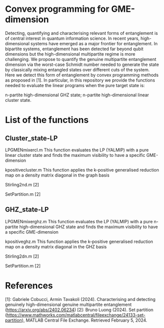 # Convex programming for GME-dimension

Detecting, quantifying and characterising relevant forms of entanglement is of central interest in quantum information science. In recent years, high-dimensional systems have emerged as a major frontier for entanglement. In bipartite systems, entanglement has been detected far beyond qubit dimensions but the high-dimensional multipartite regime is more challenging. We propose to quantify the genuine multipartite entanglement dimension via the worst-case Schmidt number needed to generate the state by classically mixing entangled states over different cuts of the system.
Here we detect this form of entanglement by convex programming methods as proposed in [1].
In particular, in this repository we provide the functions needed to evaluate the linear programs when the pure target state is:

n-partite high-dimensional GHZ state;
n-partite high-dimensional linear cluster state.


# List of the functions

## Cluster_state-LP

LPGMENmixercl.m
This function evaluates the LP (YALMIP) with a pure linear cluster state and finds the maximum visibility to have a specific GME-dimension

kpositivecluster.m
This function applies the k-positive generalised reduction map on a density matrix diagonal in the graph basis

Stirling2nd.m [2]

SetPartition.m [2]

## GHZ_state-LP

LPGMENmixerghz.m
This function evaluates the LP (YALMIP) with a pure n-partite high-dimensional GHZ state and finds the maximum visibility to have a specific GME-dimension

kpositiveghz.m
This function applies the k-positive generalised reduction map on a density matrix diagonal in the GHZ basis

Stirling2dn.m [2]

SetPartition.m [2]

# References
[1]: Gabriele Cobucci, Armin Tavakoli (2024). Characterising and detecting genuinely high-dimensional genuine multipartite entanglement (https://arxiv.org/abs/2402.06234)
[2]: Bruno Luong (2024). Set partition (https://www.mathworks.com/matlabcentral/fileexchange/24133-set-partition), MATLAB Central File Exchange. Retrieved February 5, 2024.
